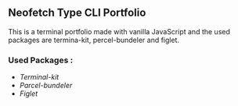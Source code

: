 
## Neofetch Type CLI Portfolio

This is a terminal portfolio made with vanilla JavaScript and the used packages are termina-kit, percel-bundeler and figlet.

### Used Packages :

* *Terminal-kit*
* *Parcel-bundeler*
* *Figlet*
